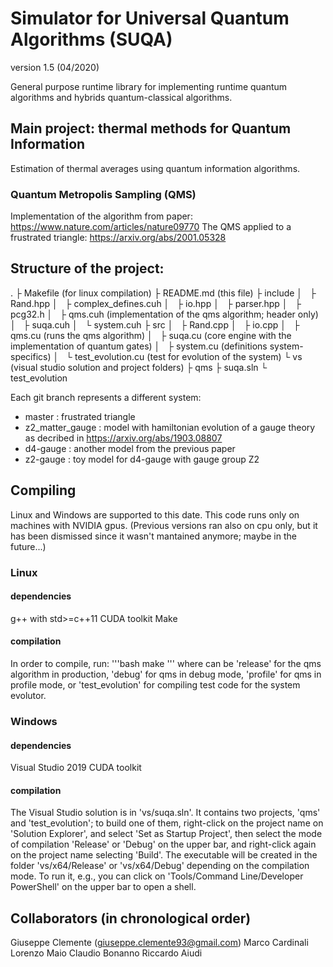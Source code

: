 # Simulator for Universal Quantum Algorithms (SUQA)
version 1.5 (04/2020)

General purpose runtime library for implementing runtime quantum algorithms and hybrids quantum-classical algorithms.


## Main project: thermal methods for Quantum Information

Estimation of thermal averages using quantum information algorithms.

### Quantum Metropolis Sampling (QMS)
Implementation of the algorithm from paper: https://www.nature.com/articles/nature09770
The QMS applied to a frustrated triangle: https://arxiv.org/abs/2001.05328

## Structure of the project:
.
├ Makefile (for linux compilation)
├ README.md (this file)
├ include
│   ├ Rand.hpp
│   ├ complex\_defines.cuh
│   ├ io.hpp
│   ├ parser.hpp
│   ├ pcg32.h
│   ├ qms.cuh (implementation of the qms algorithm; header only)
│   ├ suqa.cuh
│   └ system.cuh
├ src
│   ├ Rand.cpp
│   ├ io.cpp
│   ├ qms.cu (runs the qms algorithm)
│   ├ suqa.cu (core engine with the implementation of quantum gates)
│   ├ system.cu (definitions system-specifics)
│   └ test\_evolution.cu (test for evolution of the system)
└ vs (visual studio solution and project folders)
    ├ qms
    ├ suqa.sln
    └ test_evolution

Each git branch represents a different system:
- master : frustrated triangle
- z2\_matter\_gauge : model with hamiltonian evolution of a gauge theory as decribed in https://arxiv.org/abs/1903.08807 
- d4-gauge : another model from the previous paper
- z2-gauge : toy model for d4-gauge with gauge group Z2

## Compiling

Linux and Windows are supported to this date.
This code runs only on machines with NVIDIA gpus.
(Previous versions ran also on cpu only, but it has been dismissed since it wasn't mantained anymore; maybe in the future...)

### Linux

#### dependencies
g++ with std>=c++11
CUDA toolkit
Make

#### compilation
In order to compile, run:
'''bash
make <target>
'''
where <target> can be 'release' for the qms algorithm in production, 
'debug' for qms in debug mode, 'profile' for qms in profile mode, 
or 'test\_evolution' for compiling test code for the system evolutor.

### Windows

#### dependencies
Visual Studio 2019
CUDA toolkit

#### compilation
The Visual Studio solution is in 'vs/suqa.sln'.
It contains two projects, 'qms' and 'test\_evolution'; 
to build one of them, right-click on the project name on 'Solution Explorer', and select 'Set as Startup Project',
then select the mode of compilation 'Release' or 'Debug' on the upper bar, and right-click again on the project name selecting 'Build'.
The executable will be created in the folder 'vs/x64/Release' or 'vs/x64/Debug' depending on the compilation mode.
To run it, e.g., you can click on 'Tools/Command Line/Developer PowerShell' on the upper bar to open a shell.


## Collaborators (in chronological order)
Giuseppe Clemente (giuseppe.clemente93@gmail.com)
Marco Cardinali
Lorenzo Maio
Claudio Bonanno
Riccardo Aiudi

